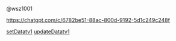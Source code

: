 @wsz1001

https://chatgpt.com/c/6782be51-88ac-800d-9192-5d1c249c248f

[setDatatv1](setDatatv1.md)
[updateDatatv1](updateDatatv1.md)
